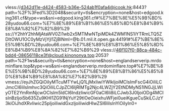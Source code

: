vless://d342d11e-d424-4583-b36e-524ab1f0afa4@icook.hk:8443?path=%2F%3Fed%3D2048&security=tls&encryption=none&host=edgood.king361.cf&type=ws&sni=edgood.king361.cf#%E7%BE%8E%E5%9B%BD%28yudou66.com+%E7%8E%89%E8%B1%86%E5%85%8D%E8%B4%B9%E8%8A%82%E7%82%B9%29
ss://Y2hhY2hhMjAtaWV0Zi1wb2x5MTMwNTpiMDk4ZWM1NS1iYTRmLTQ5ZDItOWU1OC0yMzVjYjI1ZjBlNmI=@b.01.mil.it.open.ga:44191#%E7%BE%8E%E5%9B%BD%28yudou66.com+%E7%8E%89%E8%B1%86%E5%85%8D%E8%B4%B9%E8%8A%82%E7%82%B9%29
vless://46f107f0-88ca-484c-bdd4-08656118ce3f@cloud.kinononva.top:2053?path=%2F1ws&security=tls&encryption=none&host=englandserverip.mrdominflare.top&type=ws&sni=englandserverip.mrdominflare.top#%E7%BE%8E%E5%9B%BD%28yudou66.com+%E7%8E%89%E8%B1%86%E5%85%8D%E8%B4%B9%E8%8A%82%E7%82%B9%29
vmess://eyJhZGQiOiIyMTcuMTYwLjQ1LjMxIiwiYWlkIjoiMCIsImFscG4iOiIiLCJmcCI6IiIsImhvc3QiOiIiLCJpZCI6IjRlMTg2Njc4LWZjY2EtNDMyNS1lNGJjLWIyOTE2YmRmNjcwOCIsIm5ldCI6IndzIiwicGF0aCI6Ii8iLCJwb3J0IjoiODg4MCIsInBzIjoi5b635Zu9KHl1ZG91NjYuY29tIOeOieixhuWFjei0ueiKgueCuSkiLCJzY3kiOiJhdXRvIiwic25pIjoiIiwidGxzIjoiIiwidHlwZSI6IiIsInYiOiIyIn0=

